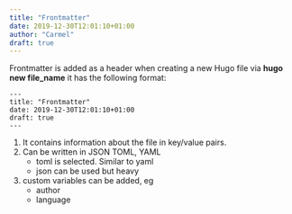 ```yaml
---
title: "Frontmatter"
date: 2019-12-30T12:01:10+01:00
author: "Carmel"
draft: true
---
```



Frontmatter is added as a header when creating a new Hugo file via **hugo new file_name** it has the following format:

```
---
title: "Frontmatter"
date: 2019-12-30T12:01:10+01:00
draft: true
---
```

1. It contains information about the file in key/value pairs.
2. Can be written in JSON TOML, YAML
    * toml is selected. Similar to yaml
    * json can be used but heavy
3. custom variables can be added, eg
    * author
    * language
